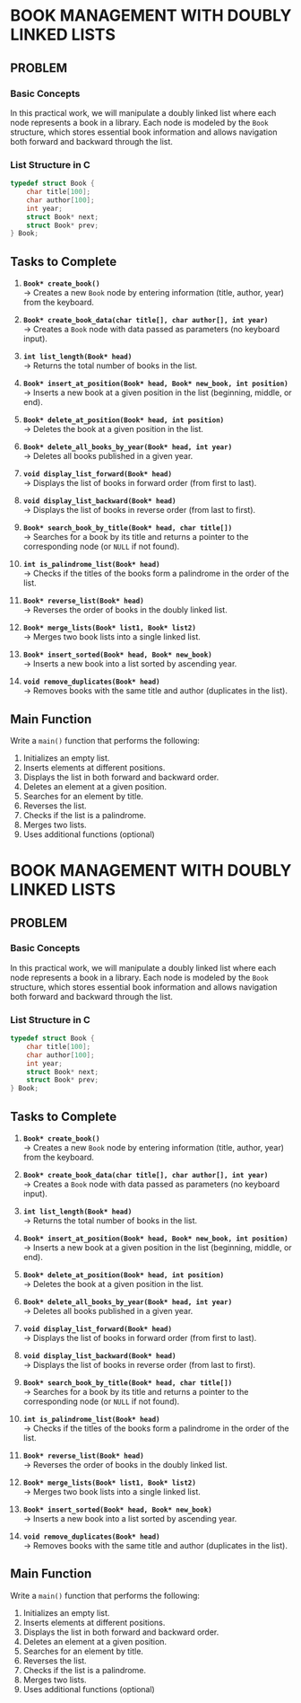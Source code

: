 #  BOOK MANAGEMENT WITH DOUBLY LINKED LISTS

##  PROBLEM

###  Basic Concepts
In this practical work, we will manipulate a doubly linked list where each node represents a book in a library. Each node is modeled by the `Book` structure, which stores essential book information and allows navigation both forward and backward through the list.

###  List Structure in C

```c
typedef struct Book {
    char title[100];
    char author[100];
    int year;
    struct Book* next;
    struct Book* prev;
} Book;
```

##  Tasks to Complete

1. **`Book* create_book()`**  
   → Creates a new `Book` node by entering information (title, author, year) from the keyboard.

2. **`Book* create_book_data(char title[], char author[], int year)`**  
   → Creates a `Book` node with data passed as parameters (no keyboard input).

3. **`int list_length(Book* head)`**  
   → Returns the total number of books in the list.

4. **`Book* insert_at_position(Book* head, Book* new_book, int position)`**  
   → Inserts a new book at a given position in the list (beginning, middle, or end).

5. **`Book* delete_at_position(Book* head, int position)`**  
   → Deletes the book at a given position in the list.

6. **`Book* delete_all_books_by_year(Book* head, int year)`**  
   → Deletes all books published in a given year.

7. **`void display_list_forward(Book* head)`**  
   → Displays the list of books in forward order (from first to last).

8. **`void display_list_backward(Book* head)`**  
   → Displays the list of books in reverse order (from last to first).

9. **`Book* search_book_by_title(Book* head, char title[])`**  
   → Searches for a book by its title and returns a pointer to the corresponding node (or `NULL` if not found).

10. **`int is_palindrome_list(Book* head)`**  
   → Checks if the titles of the books form a palindrome in the order of the list.

11. **`Book* reverse_list(Book* head)`**  
   → Reverses the order of books in the doubly linked list.

12. **`Book* merge_lists(Book* list1, Book* list2)`**  
   → Merges two book lists into a single linked list.

13. **`Book* insert_sorted(Book* head, Book* new_book)`**  
   → Inserts a new book into a list sorted by ascending year.

14. **`void remove_duplicates(Book* head)`**  
   → Removes books with the same title and author (duplicates in the list).

##  Main Function

Write a `main()` function that performs the following:

1. Initializes an empty list.
2. Inserts elements at different positions.
3. Displays the list in both forward and backward order.
4. Deletes an element at a given position.
5. Searches for an element by title.
6. Reverses the list.
7. Checks if the list is a palindrome.
8. Merges two lists.
9. Uses additional functions (optional)

#  BOOK MANAGEMENT WITH DOUBLY LINKED LISTS

##  PROBLEM

###  Basic Concepts
In this practical work, we will manipulate a doubly linked list where each node represents a book in a library. Each node is modeled by the `Book` structure, which stores essential book information and allows navigation both forward and backward through the list.

###  List Structure in C

```c
typedef struct Book {
    char title[100];
    char author[100];
    int year;
    struct Book* next;
    struct Book* prev;
} Book;
```

##  Tasks to Complete

1. **`Book* create_book()`**  
   → Creates a new `Book` node by entering information (title, author, year) from the keyboard.

2. **`Book* create_book_data(char title[], char author[], int year)`**  
   → Creates a `Book` node with data passed as parameters (no keyboard input).

3. **`int list_length(Book* head)`**  
   → Returns the total number of books in the list.

4. **`Book* insert_at_position(Book* head, Book* new_book, int position)`**  
   → Inserts a new book at a given position in the list (beginning, middle, or end).

5. **`Book* delete_at_position(Book* head, int position)`**  
   → Deletes the book at a given position in the list.

6. **`Book* delete_all_books_by_year(Book* head, int year)`**  
   → Deletes all books published in a given year.

7. **`void display_list_forward(Book* head)`**  
   → Displays the list of books in forward order (from first to last).

8. **`void display_list_backward(Book* head)`**  
   → Displays the list of books in reverse order (from last to first).

9. **`Book* search_book_by_title(Book* head, char title[])`**  
   → Searches for a book by its title and returns a pointer to the corresponding node (or `NULL` if not found).

10. **`int is_palindrome_list(Book* head)`**  
   → Checks if the titles of the books form a palindrome in the order of the list.

11. **`Book* reverse_list(Book* head)`**  
   → Reverses the order of books in the doubly linked list.

12. **`Book* merge_lists(Book* list1, Book* list2)`**  
   → Merges two book lists into a single linked list.

13. **`Book* insert_sorted(Book* head, Book* new_book)`**  
   → Inserts a new book into a list sorted by ascending year.

14. **`void remove_duplicates(Book* head)`**  
   → Removes books with the same title and author (duplicates in the list).

##  Main Function

Write a `main()` function that performs the following:

1. Initializes an empty list.
2. Inserts elements at different positions.
3. Displays the list in both forward and backward order.
4. Deletes an element at a given position.
5. Searches for an element by title.
6. Reverses the list.
7. Checks if the list is a palindrome.
8. Merges two lists.
9. Uses additional functions (optional)
